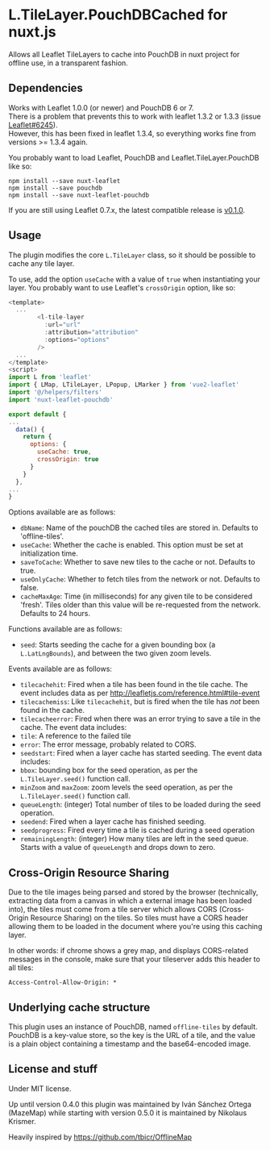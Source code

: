 # L.TileLayer.PouchDBCached for nuxt.js

Allows all Leaflet TileLayers to cache into PouchDB in nuxt project for offline use, in a transparent fashion.

## Dependencies

Works with Leaflet 1.0.0 (or newer) and PouchDB 6 or 7.  
There is a problem that prevents this to work with leaflet 1.3.2 or 1.3.3 (issue [Leaflet#6245](https://github.com/Leaflet/Leaflet/issues/6245)).  
However, this has been fixed in leaflet 1.3.4, so everything works fine from versions >= 1.3.4 again.

You probably want to load Leaflet, PouchDB and Leaflet.TileLayer.PouchDB like so:

```
npm install --save nuxt-leaflet
npm install --save pouchdb
npm install --save nuxt-leaflet-pouchdb
```

If you are still using Leaflet 0.7.x, the latest compatible release is [v0.1.0](https://github.com/MazeMap/Leaflet.TileLayer.PouchDBCached/releases/tag/v0.1.0).


## Usage

The plugin modifies the core `L.TileLayer` class, so it should be possible to cache any tile layer.

To use, add the option `useCache` with a value of `true` when instantiating your layer. You probably want to use Leaflet's `crossOrigin` option, like so:

```javascript
<template>
  ...
        <l-tile-layer
          :url="url"
          :attribution="attribution"
          :options="options"
        />
  ...
</template>
<script>
import L from 'leaflet'
import { LMap, LTileLayer, LPopup, LMarker } from 'vue2-leaflet'
import '@/helpers/filters'
import 'nuxt-leaflet-pouchdb'

export default {
...
  data() {
    return {
      options: {
        useCache: true,
        crossOrigin: true
      }
    }
  },
...
}
```

Options available are as follows:

* `dbName`: Name of the pouchDB the cached tiles are stored in. Defaults to 'offline-tiles'.
* `useCache`: Whether the cache is enabled. This option must be set at initialization time.
* `saveToCache`: Whether to save new tiles to the cache or not. Defaults to true.
* `useOnlyCache`: Whether to fetch tiles from the network or not. Defaults to false.
* `cacheMaxAge`: Time (in milliseconds) for any given tile to be considered 'fresh'. Tiles older than this value will be re-requested from the network. Defaults to 24 hours.

Functions available are as follows:
* `seed`: Starts seeding the cache for a given bounding box (a `L.LatLngBounds`), and between the two given zoom levels.

Events available are as follows:

* `tilecachehit`: Fired when a tile has been found in the tile cache. The event includes data as per http://leafletjs.com/reference.html#tile-event
* `tilecachemiss`: Like `tilecachehit`, but is fired when the tile has *not* been found in the cache.
* `tilecacheerror`: Fired when there was an error trying to save a tile in the cache. The event data includes:
 * `tile`: A reference to the failed tile
 * `error`: The error message, probably related to CORS.
* `seedstart`: Fired when a layer cache has started seeding. The event data includes:
 * `bbox`: bounding box for the seed operation, as per the `L.TileLayer.seed()` function call.
 * `minZoom` and `maxZoom`: zoom levels the seed operation, as per the `L.TileLayer.seed()` function call.
 * `queueLength`: (integer) Total number of tiles to be loaded during the seed operation.
* `seedend`: Fired when a layer cache has finished seeding.
* `seedprogress`: Fired every time a tile is cached during a seed operation
 * `remainingLength`: (integer) How many tiles are left in the seed queue. Starts with a value of `queueLength` and drops down to zero.


## Cross-Origin Resource Sharing

Due to the tile images being parsed and stored by the browser (technically, extracting data from a canvas in which a external image has been loaded into), the tiles must come from a tile server which allows CORS (Cross-Origin Resource Sharing) on the tiles. So tiles must have a CORS header allowing them to be loaded in the document where you're using this caching layer.

In other words: if chrome shows a grey map, and displays CORS-related messages in the console, make sure that your tileserver adds this header to all tiles:

	Access-Control-Allow-Origin: *


## Underlying cache structure

This plugin uses an instance of PouchDB, named `offline-tiles` by default. PouchDB is a key-value store, so the key is the URL of a tile, and the value is a plain object containing a timestamp and the base64-encoded image.


## License and stuff

Under MIT license.

Up until version 0.4.0 this plugin was maintained by Iván Sánchez Ortega (MazeMap) while starting with version 0.5.0 it is maintained by Nikolaus Krismer.

Heavily inspired by https://github.com/tbicr/OfflineMap

